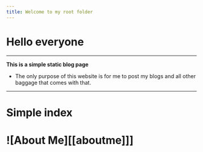 ```yaml
---
title: Welcome to my root folder
---
```

# Hello everyone
---
**This is a simple static blog page**

- The only purpose of this website is for me to post my blogs and all other baggage that comes with that.
---
# Simple index

# ![About Me][[aboutme]]]









